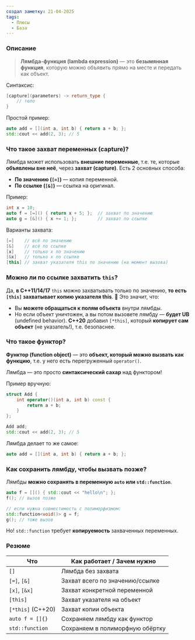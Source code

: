 ```yaml
---
создал заметку: 21-04-2025
tags:
  - Плюсы
  - База
---
```

### Описание
>**Лямбда-функция (lambda expression)** — это **безымянная функция**, которую можно объявить прямо на месте и передать как объект.

Синтаксис:
```cpp
[capture](parameters) -> return_type {
    // тело
}
```
Простой пример:
```cpp
auto add = [](int a, int b) { return a + b; };
std::cout << add(2, 3); // 5
```

### Что такое захват переменных (capture)?
Лямбда может использовать **внешние переменные**, т.е. те, которые **объявлены вне неё**, через **захват (capture)**.
Есть 2 основных способа:
- **По значению (`[=]`)** — копия переменной.
- **По ссылке (`[&]`)** — ссылка на оригинал.

Пример:
```cpp
int x = 10;
auto f = [=]() { return x + 5; };  // захват по значению
auto g = [&]() { x += 1; };        // захват по ссылке
```
Варианты захвата:
```cpp
[=]    // всё по значению
[&]    // всё по ссылке
[x]    // только x по значению
[&x]   // только x по ссылке
[this] // захват указателя this по значению (на момент вызова)
```
### Можно ли по ссылке захватить `this`?
Да, **в C++11/14/17** `this` можно захватывать только по значению, **то есть `[this]` захватывает копию указателя this**.
📌 Это значит, что:
- Вы **можете обращаться к полям объекта** внутри лямбды.
- Но если объект уничтожен, а вы потом вызовете лямбду — **будет UB** (undefined behavior).
**C++20** добавил `[*this]`, который **копирует сам объект** (не указатель!), т.е. безопаснее.
### Что такое функтор?
**Функтор (function object)** — это **объект, который можно вызвать как функцию**, т.е. у него есть перегруженный `operator()`.

Лямбда — это просто **синтаксический сахар** над функтором!

Пример вручную:
```cpp
struct Add {
    int operator()(int a, int b) const {
        return a + b;
    }
};

Add add;
std::cout << add(2, 3); // 5
```
Лямбда делает то же самое:
```cpp
auto add = [](int a, int b) { return a + b; };
```
### Как сохранить лямбду, чтобы вызвать позже?
Лямбды **можно сохранять в переменную `auto` или `std::function`**.
```cpp
auto f = []() { std::cout << "hello\n"; };
f(); // вызов позже

// если нужна совместимость с полиморфизмом:
std::function<void()> g = f;
g(); // тоже вызов
```
Но! `std::function` требует **копируемость** захваченных переменных.
### Резюме
|Что|Как работает / Зачем нужно|
|---|---|
|`[]`|Лямбда без захвата|
|`[=]`, `[&]`|Захват всего по значению/ссылке|
|`[x]`, `[&x]`|Захват конкретной переменной|
|`[this]`|Захват указателя на объект|
|`[*this]` (C++20)|Захват копии объекта|
|`auto f = []{}`|Сохраняем лямбду как функтор|
|`std::function`|Сохраняем в полиморфную обёртку|